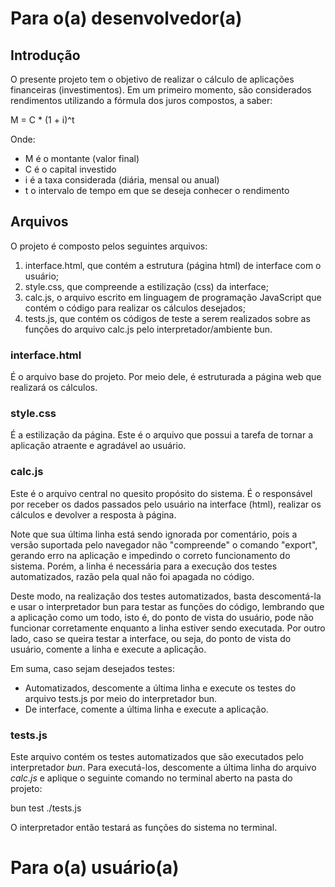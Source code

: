 # Para o(a) desenvolvedor(a)

## Introdução

O presente projeto tem o objetivo de realizar o cálculo de aplicações financeiras (investimentos). Em um primeiro momento, são considerados rendimentos utilizando a fórmula dos juros compostos, a saber:

M = C * (1 + i)^t

Onde:
- M é o montante (valor final)
- C é o capital investido
- i é a taxa considerada (diária, mensal ou anual)
- t o intervalo de tempo em que se deseja conhecer o rendimento

## Arquivos
O projeto é composto pelos seguintes arquivos:
1. interface.html, que contém a estrutura (página html) de interface com o usuário;
2. style.css, que compreende a estilização (css) da interface;
3. calc.js, o arquivo escrito em linguagem de programação JavaScript que contém o código para realizar os cálculos desejados;
4. tests.js, que contém os códigos de teste a serem realizados sobre as funções do arquivo calc.js pelo interpretador/ambiente bun.

### interface.html
É o arquivo base do projeto. Por meio dele, é estruturada a página web que realizará os cálculos.

### style.css
É a estilização da página. Este é o arquivo que possui a tarefa de tornar a aplicação atraente e agradável ao usuário.

### calc.js
Este é o arquivo central no quesito propósito do sistema. É o responsável por receber os dados passados pelo usuário na interface (html), realizar os cálculos e devolver a resposta à página. 

Note que sua última linha está sendo ignorada por comentário, pois a versão suportada pelo navegador não "compreende" o comando "export", gerando erro na aplicação e impedindo o correto funcionamento do sistema. Porém, a linha é necessária para a execução dos testes automatizados, razão pela qual não foi apagada no código. 

Deste modo, na realização dos testes automatizados, basta descomentá-la e usar o interpretador bun para testar as funções do código, lembrando que a aplicação como um todo, isto é, do ponto de vista do usuário, pode não funcionar corretamente enquanto a linha estiver sendo executada. Por outro lado, caso se queira testar a interface, ou seja, do ponto de vista do usuário, comente a linha e execute a aplicação.

Em suma, caso sejam desejados testes:
- Automatizados, descomente a última linha e execute os testes do arquivo tests.js por meio do interpretador bun.
- De interface, comente a última linha e execute a aplicação.

### tests.js
Este arquivo contém os testes automatizados que são executados pelo interpretador _bun_. Para executá-los, descomente a última linha do arquivo _calc.js_ e aplique o seguinte comando no terminal aberto na pasta do projeto:

bun test ./tests.js

O interpretador então testará as funções do sistema no terminal.

# Para o(a) usuário(a)
